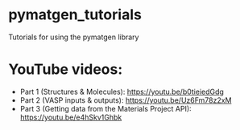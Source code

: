 # pymatgen_tutorials
Tutorials for using the pymatgen library

# YouTube videos:

* Part 1 (Structures & Molecules): https://youtu.be/b0tieiedGdg
* Part 2 (VASP inputs & outputs): https://youtu.be/Uz6Fm78z2xM
* Part 3 (Getting data from the Materials Project API): https://youtu.be/e4hSkv1Ghbk

